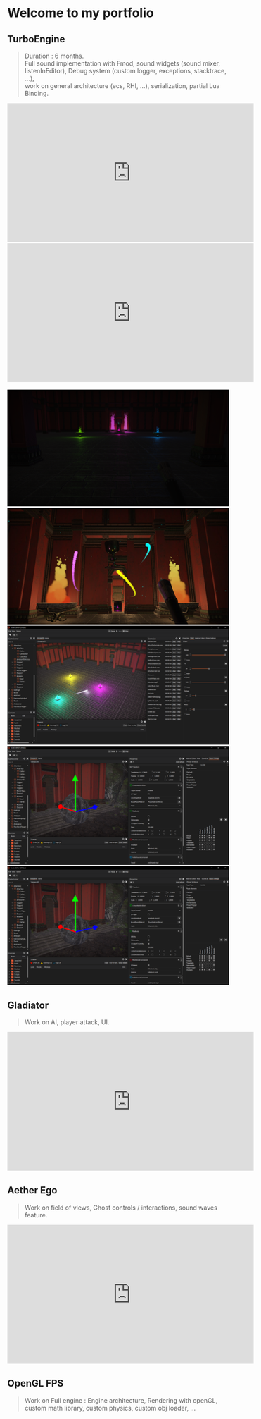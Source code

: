 # Welcome to my portfolio

## TurboEngine

> Duration : 6 months.  
> Full sound implementation with Fmod, sound widgets (sound mixer, listenInEditor), Debug system (custom logger, exceptions, stacktrace, ...),   
work on general architecture (ecs, RHI, ...), serialization, partial Lua Binding.  

<iframe width="560" height="315" src="https://www.youtube.com/embed/VYD-geeUGvE" frameborder="0" allow="accelerometer; autoplay; encrypted-media; gyroscope; picture-in-picture" allowfullscreen></iframe>
<br>

<iframe width="560" height="315" src="https://www.youtube.com/embed/8lSzQ4YnoVc" frameborder="0" allow="accelerometer; autoplay; encrypted-media; gyroscope; picture-in-picture" allowfullscreen></iframe>

![game screenShoot](Media/Screenshots/TurboEngine14.png)
![game screenShoot](Media/Screenshots/TurboEngine13.jpg)
![game screenShoot](Media/Screenshots/TurboEngine7.png)
![game screenShoot](Media/Screenshots/TurboEngine6.png)
![game screenShoot](Media/Screenshots/TurboEngine6.png)

## Gladiator
> Work on AI, player attack, UI.

<iframe width="560" height="315" src="https://www.youtube.com/embed/8AxwOHNeTm4" frameborder="0" allow="accelerometer; autoplay; encrypted-media; gyroscope; picture-in-picture" allowfullscreen></iframe>

## Aether Ego
> Work on field of views, Ghost controls / interactions, sound waves feature.

<iframe width="560" height="315" src="https://www.youtube.com/embed/R4-oihKdMvY" frameborder="0" allow="accelerometer; autoplay; encrypted-media; gyroscope; picture-in-picture" allowfullscreen></iframe>

## OpenGL FPS
> Work on Full engine : Engine architecture, Rendering with openGL, custom math library, custom physics, custom obj loader, ...

